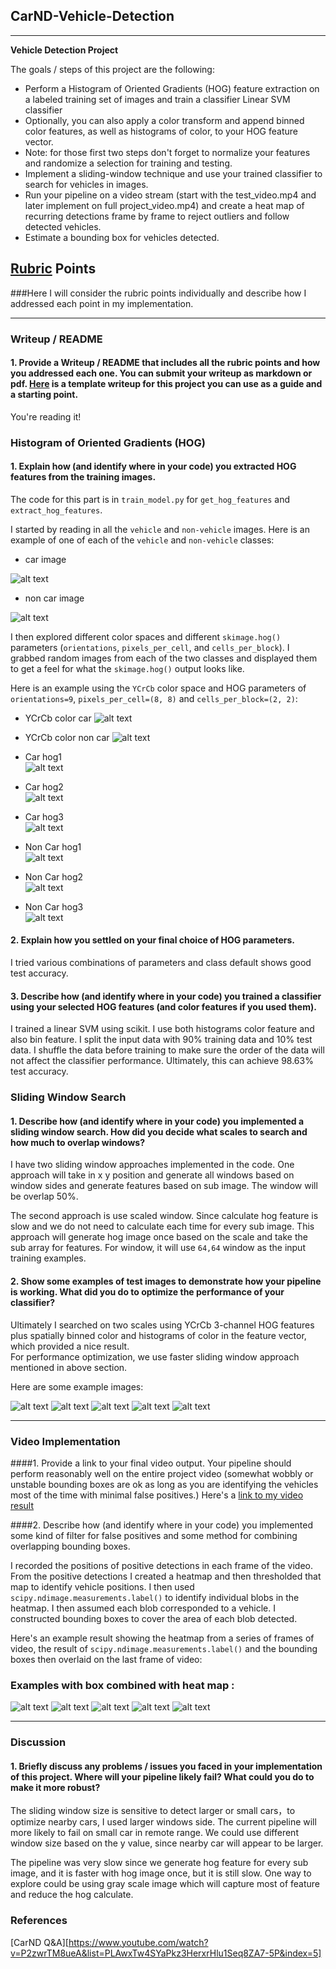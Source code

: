 ## CarND-Vehicle-Detection


---

**Vehicle Detection Project**

The goals / steps of this project are the following:

* Perform a Histogram of Oriented Gradients (HOG) feature extraction on a labeled training set of images and train a classifier Linear SVM classifier
* Optionally, you can also apply a color transform and append binned color features, as well as histograms of color, to your HOG feature vector.
* Note: for those first two steps don't forget to normalize your features and randomize a selection for training and testing.
* Implement a sliding-window technique and use your trained classifier to search for vehicles in images.
* Run your pipeline on a video stream (start with the test_video.mp4 and later implement on full project_video.mp4) and create a heat map of recurring detections frame by frame to reject outliers and follow detected vehicles.
* Estimate a bounding box for vehicles detected.

[//]: # (Image References)
[image1]: ./examples/car_not_car.png
[image2]: ./examples/HOG_example.jpg
[image3]: ./examples/sliding_windows.jpg
[image4]: ./examples/sliding_window.jpg
[image5]: ./examples/bboxes_and_heat.png
[image6]: ./examples/labels_map.png
[image7]: ./examples/output_bboxes.png

[car]: ./output_images/car.png
[non_car]: ./output_images/non_car.png
[car_color]: ./output_images/car_color.png
[non_car_color]: ./output_images/non_car_color.png
[car_hog1]: ./output_images/car_hog1.png
[car_hog2]: ./output_images/car_hog2.png
[car_hog3]: ./output_images/car_hog3.png

[non_car_hog1]: ./output_images/non_car_hog1.png
[non_car_hog2]: ./output_images/non_car_hog2.png
[non_car_hog3]: ./output_images/non_car_hog3.png
[box_test1]: ./output_images/box_test1.jpg
[box_test2]: ./output_images/box_test2.jpg
[box_test3]: ./output_images/box_test3.jpg
[box_test4]: ./output_images/box_test4.jpg
[box_test5]: ./output_images/box_test5.jpg
[heat_test1]: ./output_images/heat_test1.jpg
[heat_test2]: ./output_images/heat_test2.jpg
[heat_test3]: ./output_images/heat_test3.jpg
[heat_test4]: ./output_images/heat_test4.jpg
[heat_test5]: ./output_images/heat_test5.jpg
[car]: ./output_images/car.png



[video1]: ./project_video.mp4

## [Rubric](https://review.udacity.com/#!/rubrics/513/view) Points
###Here I will consider the rubric points individually and describe how I addressed each point in my implementation.  

---
### Writeup / README

#### 1. Provide a Writeup / README that includes all the rubric points and how you addressed each one.  You can submit your writeup as markdown or pdf.  [Here](https://github.com/udacity/CarND-Vehicle-Detection/blob/master/writeup_template.md) is a template writeup for this project you can use as a guide and a starting point.  

You're reading it!

### Histogram of Oriented Gradients (HOG)

#### 1. Explain how (and identify where in your code) you extracted HOG features from the training images.

The code for this part is in `train_model.py` for `get_hog_features` and `extract_hog_features`.

I started by reading in all the `vehicle` and `non-vehicle` images.  Here is an example of one of each of the `vehicle` and `non-vehicle` classes:

* car image

![alt text][car]

* non car image

![alt text][non_car]

I then explored different color spaces and different `skimage.hog()` parameters (`orientations`, `pixels_per_cell`, and `cells_per_block`).  I grabbed random images from each of the two classes and displayed them to get a feel for what the `skimage.hog()` output looks like.

Here is an example using the `YCrCb` color space and HOG parameters of `orientations=9`, `pixels_per_cell=(8, 8)` and `cells_per_block=(2, 2)`:

* YCrCb color car
![alt text][car_color]
* YCrCb color non car
![alt text][non_car_color]

* Car hog1  
![alt text][car_hog1]
* Car hog2  
![alt text][car_hog2]
* Car hog3  
![alt text][car_hog3]

* Non Car hog1  
![alt text][non_car_hog1]
* Non Car hog2  
![alt text][non_car_hog2]
* Non Car hog3  
![alt text][non_car_hog3]



#### 2. Explain how you settled on your final choice of HOG parameters.

I tried various combinations of parameters and class default shows good test accuracy.

#### 3. Describe how (and identify where in your code) you trained a classifier using your selected HOG features (and color features if you used them).

I trained a linear SVM using scikit. I use both histograms color feature and also bin feature. I split the input data with 90% training data and 10% test data. I shuffle the data before training to make sure the order of the data will not affect the classifier performance.  Ultimately, this can achieve 98.63% test accuracy.

### Sliding Window Search

#### 1. Describe how (and identify where in your code) you implemented a sliding window search.  How did you decide what scales to search and how much to overlap windows?

I have two sliding window approaches implemented in the code. One approach will take in x y position and generate all windows based on window sides and generate features based on sub image. The window will be overlap 50%.

The second approach is use scaled window. Since calculate hog feature is slow and we do not need to calculate each time for every sub image. This approach will generate hog image once based on the scale and take the sub array for features. For window, it will use `64,64` window as the input training examples.  


#### 2. Show some examples of test images to demonstrate how your pipeline is working.  What did you do to optimize the performance of your classifier?

Ultimately I searched on two scales using YCrCb 3-channel HOG features plus spatially binned color and histograms of color in the feature vector, which provided a nice result.  
For performance optimization, we use faster sliding window approach mentioned in above section.


Here are some example images:

![alt text][box_test1]
![alt text][box_test2]
![alt text][box_test3]
![alt text][box_test4]
![alt text][box_test5]

---

### Video Implementation

####1. Provide a link to your final video output.  Your pipeline should perform reasonably well on the entire project video (somewhat wobbly or unstable bounding boxes are ok as long as you are identifying the vehicles most of the time with minimal false positives.)
Here's a [link to my video result](./project_video_output.mp4)


####2. Describe how (and identify where in your code) you implemented some kind of filter for false positives and some method for combining overlapping bounding boxes.

I recorded the positions of positive detections in each frame of the video.  From the positive detections I created a heatmap and then thresholded that map to identify vehicle positions.  I then used `scipy.ndimage.measurements.label()` to identify individual blobs in the heatmap.  I then assumed each blob corresponded to a vehicle.  I constructed bounding boxes to cover the area of each blob detected.  

Here's an example result showing the heatmap from a series of frames of video, the result of `scipy.ndimage.measurements.label()` and the bounding boxes then overlaid on the last frame of video:

### Examples with box combined with heat map :

![alt text][heat_test1]
![alt text][heat_test2]
![alt text][heat_test3]
![alt text][heat_test4]
![alt text][heat_test5]

---

### Discussion

#### 1. Briefly discuss any problems / issues you faced in your implementation of this project.  Where will your pipeline likely fail?  What could you do to make it more robust?

The sliding window size is sensitive to detect larger or small cars，to optimize nearby cars, I used larger windows side.  The current pipeline will more likely to fail on small car in remote range. We could use different window size based on the y value, since nearby car will appear to be larger.

The pipeline was very slow since we generate hog feature for every sub image, and it is faster with hog image once, but it is still slow. One way to explore could be using gray scale image which will capture most of feature and reduce the hog calculate.

### References
[CarND Q&A][https://www.youtube.com/watch?v=P2zwrTM8ueA&list=PLAwxTw4SYaPkz3HerxrHlu1Seq8ZA7-5P&index=5]
